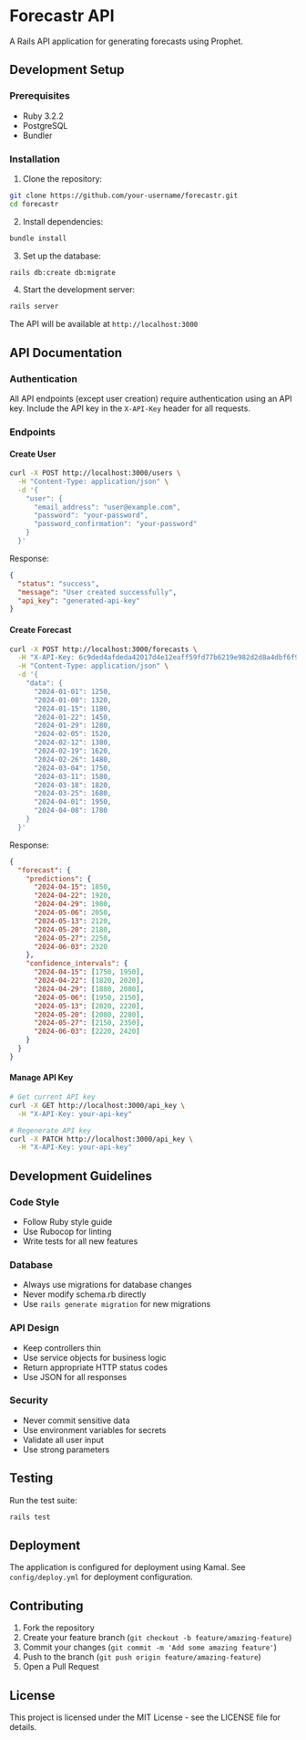 # Forecastr API

A Rails API application for generating forecasts using Prophet.

## Development Setup

### Prerequisites

- Ruby 3.2.2
- PostgreSQL
- Bundler

### Installation

1. Clone the repository:

```bash
git clone https://github.com/your-username/forecastr.git
cd forecastr
```

2. Install dependencies:

```bash
bundle install
```

3. Set up the database:

```bash
rails db:create db:migrate
```

4. Start the development server:

```bash
rails server
```

The API will be available at `http://localhost:3000`

## API Documentation

### Authentication

All API endpoints (except user creation) require authentication using an API key. Include the API key in the `X-API-Key` header for all requests.

### Endpoints

#### Create User

```bash
curl -X POST http://localhost:3000/users \
  -H "Content-Type: application/json" \
  -d '{
    "user": {
      "email_address": "user@example.com",
      "password": "your-password",
      "password_confirmation": "your-password"
    }
  }'
```

Response:

```json
{
  "status": "success",
  "message": "User created successfully",
  "api_key": "generated-api-key"
}
```

#### Create Forecast

```bash
curl -X POST http://localhost:3000/forecasts \
  -H "X-API-Key: 6c9ded4afdeda42017d4e12eaff59fd77b6219e982d2d8a4dbf6f901d445b3ef" \
  -H "Content-Type: application/json" \
  -d '{
    "data": {
      "2024-01-01": 1250,
      "2024-01-08": 1320,
      "2024-01-15": 1180,
      "2024-01-22": 1450,
      "2024-01-29": 1280,
      "2024-02-05": 1520,
      "2024-02-12": 1380,
      "2024-02-19": 1620,
      "2024-02-26": 1480,
      "2024-03-04": 1750,
      "2024-03-11": 1580,
      "2024-03-18": 1820,
      "2024-03-25": 1680,
      "2024-04-01": 1950,
      "2024-04-08": 1780
    }
  }'
```

Response:

```json
{
  "forecast": {
    "predictions": {
      "2024-04-15": 1850,
      "2024-04-22": 1920,
      "2024-04-29": 1980,
      "2024-05-06": 2050,
      "2024-05-13": 2120,
      "2024-05-20": 2180,
      "2024-05-27": 2250,
      "2024-06-03": 2320
    },
    "confidence_intervals": {
      "2024-04-15": [1750, 1950],
      "2024-04-22": [1820, 2020],
      "2024-04-29": [1880, 2080],
      "2024-05-06": [1950, 2150],
      "2024-05-13": [2020, 2220],
      "2024-05-20": [2080, 2280],
      "2024-05-27": [2150, 2350],
      "2024-06-03": [2220, 2420]
    }
  }
}
```

#### Manage API Key

```bash
# Get current API key
curl -X GET http://localhost:3000/api_key \
  -H "X-API-Key: your-api-key"

# Regenerate API key
curl -X PATCH http://localhost:3000/api_key \
  -H "X-API-Key: your-api-key"
```

## Development Guidelines

### Code Style

- Follow Ruby style guide
- Use Rubocop for linting
- Write tests for all new features

### Database

- Always use migrations for database changes
- Never modify schema.rb directly
- Use `rails generate migration` for new migrations

### API Design

- Keep controllers thin
- Use service objects for business logic
- Return appropriate HTTP status codes
- Use JSON for all responses

### Security

- Never commit sensitive data
- Use environment variables for secrets
- Validate all user input
- Use strong parameters

## Testing

Run the test suite:

```bash
rails test
```

## Deployment

The application is configured for deployment using Kamal. See `config/deploy.yml` for deployment configuration.

## Contributing

1. Fork the repository
2. Create your feature branch (`git checkout -b feature/amazing-feature`)
3. Commit your changes (`git commit -m 'Add some amazing feature'`)
4. Push to the branch (`git push origin feature/amazing-feature`)
5. Open a Pull Request

## License

This project is licensed under the MIT License - see the LICENSE file for details.
